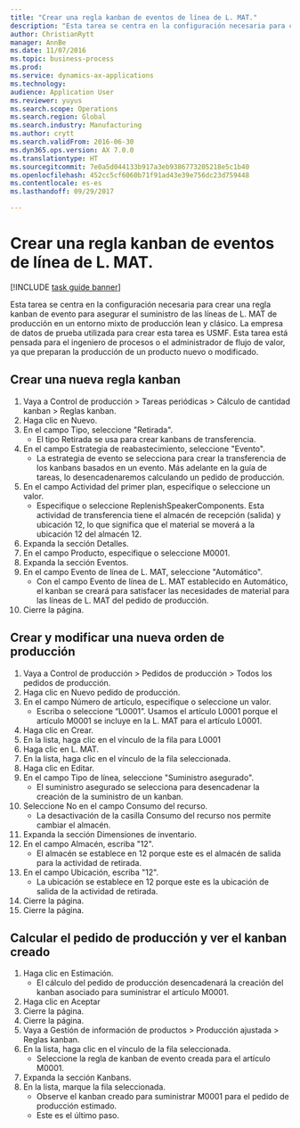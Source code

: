 ```yaml
--- 
title: "Crear una regla kanban de eventos de línea de L. MAT."
description: "Esta tarea se centra en la configuración necesaria para crear una regla kanban de evento para asegurar el suministro de las líneas de L. MAT de producción en un entorno mixto de producción lean y clásico."
author: ChristianRytt
manager: AnnBe
ms.date: 11/07/2016
ms.topic: business-process
ms.prod: 
ms.service: dynamics-ax-applications
ms.technology: 
audience: Application User
ms.reviewer: yuyus
ms.search.scope: Operations
ms.search.region: Global
ms.search.industry: Manufacturing
ms.author: crytt
ms.search.validFrom: 2016-06-30
ms.dyn365.ops.version: AX 7.0.0
ms.translationtype: HT
ms.sourcegitcommit: 7e0a5d044133b917a3eb9386773205218e5c1b40
ms.openlocfilehash: 452cc5cf6060b71f91ad43e39e756dc23d759448
ms.contentlocale: es-es
ms.lasthandoff: 09/29/2017

---
```

# <a name="create-a-bom-line-event-kanban-rule"></a>Crear una regla kanban de eventos de línea de L. MAT.

[!INCLUDE [task guide banner](../../includes/task-guide-banner.md)]

Esta tarea se centra en la configuración necesaria para crear una regla kanban de evento para asegurar el suministro de las líneas de L. MAT de producción en un entorno mixto de producción lean y clásico. La empresa de datos de prueba utilizada para crear esta tarea es USMF. Esta tarea está pensada para el ingeniero de procesos o el administrador de flujo de valor, ya que preparan la producción de un producto nuevo o modificado.


## <a name="create-a-new-kanban-rule"></a>Crear una nueva regla kanban
1. Vaya a Control de producción > Tareas periódicas > Cálculo de cantidad kanban > Reglas kanban.
2. Haga clic en Nuevo.
3. En el campo Tipo, seleccione "Retirada".
    * El tipo Retirada se usa para crear kanbans de transferencia.  
4. En el campo Estrategia de reabastecimiento, seleccione "Evento".
    * La estrategia de evento se selecciona para crear la transferencia de los kanbans basados en un evento. Más adelante en la guía de tareas, lo desencadenaremos calculando un pedido de producción.  
5. En el campo Actividad del primer plan, especifique o seleccione un valor.
    * Especifique o seleccione ReplenishSpeakerComponents. Esta actividad de transferencia tiene el almacén de recepción (salida) y ubicación 12, lo que significa que el material se moverá a la ubicación 12 del almacén 12.  
6. Expanda la sección Detalles.
7. En el campo Producto, especifique o seleccione M0001.
8. Expanda la sección Eventos.
9. En el campo Evento de línea de L. MAT, seleccione "Automático".
    * Con el campo Evento de línea de L. MAT establecido en Automático, el kanban se creará para satisfacer las necesidades de material para las líneas de L. MAT del pedido de producción.  
10. Cierre la página.

## <a name="create-and-modify-a-new-production-order"></a>Crear y modificar una nueva orden de producción
1. Vaya a Control de producción > Pedidos de producción > Todos los pedidos de producción.
2. Haga clic en Nuevo pedido de producción.
3. En el campo Número de artículo, especifique o seleccione un valor.
    * Escriba o seleccione “L0001”. Usamos el artículo L0001 porque el artículo M0001 se incluye en la L. MAT para el artículo L0001.  
4. Haga clic en Crear.
5. En la lista, haga clic en el vínculo de la fila para L0001
6. Haga clic en L. MAT.
7. En la lista, haga clic en el vínculo de la fila seleccionada.
8. Haga clic en Editar.
9. En el campo Tipo de línea, seleccione "Suministro asegurado".
    * El suministro asegurado se selecciona para desencadenar la creación de la suministro de un kanban.  
10. Seleccione No en el campo Consumo del recurso.
    * La desactivación de la casilla Consumo del recurso nos permite cambiar el almacén.  
11. Expanda la sección Dimensiones de inventario.
12. En el campo Almacén, escriba "12".
    * El almacén se establece en 12 porque este es el almacén de salida para la actividad de retirada.  
13. En el campo Ubicación, escriba "12".
    * La ubicación se establece en 12 porque este es la ubicación de salida de la actividad de retirada.  
14. Cierre la página.
15. Cierre la página.

## <a name="estimate-the-production-order-and-view-the-kanban-created"></a>Calcular el pedido de producción y ver el kanban creado
1. Haga clic en Estimación.
    * El cálculo del pedido de producción desencadenará la creación del kanban asociado para suministrar el artículo M0001.  
2. Haga clic en Aceptar
3. Cierre la página.
4. Cierre la página.
5. Vaya a Gestión de información de productos > Producción ajustada > Reglas kanban.
6. En la lista, haga clic en el vínculo de la fila seleccionada.
    * Seleccione la regla de kanban de evento creada para el artículo M0001.  
7. Expanda la sección Kanbans.
8. En la lista, marque la fila seleccionada.
    * Observe el kanban creado para suministrar M0001 para el pedido de producción estimado.  
    * Este es el último paso.  


